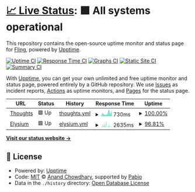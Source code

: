 # [📈 Live Status](https://FlingisenFlong.github.io/flingchat-uptime): <!--live status--> **🟩 All systems operational**

This repository contains the open-source uptime monitor and status page for [Fling](https://FlingisenFlong.github.io/flingchat-uptime), powered by [Upptime](https://github.com/upptime/upptime).

[![Uptime CI](https://github.com/FlingisenFlong/flingchat-uptime/workflows/Uptime%20CI/badge.svg)](https://github.com/FlingisenFlong/flingchat-uptime/actions?query=workflow%3A%22Uptime+CI%22)
[![Response Time CI](https://github.com/FlingisenFlong/flingchat-uptime/workflows/Response%20Time%20CI/badge.svg)](https://github.com/FlingisenFlong/flingchat-uptime/actions?query=workflow%3A%22Response+Time+CI%22)
[![Graphs CI](https://github.com/FlingisenFlong/flingchat-uptime/workflows/Graphs%20CI/badge.svg)](https://github.com/FlingisenFlong/flingchat-uptime/actions?query=workflow%3A%22Graphs+CI%22)
[![Static Site CI](https://github.com/FlingisenFlong/flingchat-uptime/workflows/Static%20Site%20CI/badge.svg)](https://github.com/FlingisenFlong/flingchat-uptime/actions?query=workflow%3A%22Static+Site+CI%22)
[![Summary CI](https://github.com/FlingisenFlong/flingchat-uptime/workflows/Summary%20CI/badge.svg)](https://github.com/FlingisenFlong/flingchat-uptime/actions?query=workflow%3A%22Summary+CI%22)

With [Upptime](https://upptime.js.org), you can get your own unlimited and free uptime monitor and status page, powered entirely by a GitHub repository. We use [Issues](https://github.com/FlingisenFlong/flingchat-uptime/issues) as incident reports, [Actions](https://github.com/FlingisenFlong/flingchat-uptime/actions) as uptime monitors, and [Pages](https://FlingisenFlong.github.io/flingchat-uptime) for the status page.

<!--start: status pages-->
<!-- This summary is generated by Upptime (https://github.com/upptime/upptime) -->
<!-- Do not edit this manually, your changes will be overwritten -->
<!-- prettier-ignore -->
| URL | Status | History | Response Time | Uptime |
| --- | ------ | ------- | ------------- | ------ |
| <img alt="" src="https://icons.duckduckgo.com/ip3/thoughts.glowberry.xyz.ico" height="13"> [Thoughts](https://thoughts.glowberry.xyz) | 🟩 Up | [thoughts.yml](https://github.com/FlingisenFlong/flingchat-uptime/commits/HEAD/history/thoughts.yml) | <details><summary><img alt="Response time graph" src="./graphs/thoughts/response-time-week.png" height="20"> 730ms</summary><br><a href="https://FlingisenFlong.github.io/flingchat-uptime/history/thoughts"><img alt="Response time 1351" src="https://img.shields.io/endpoint?url=https%3A%2F%2Fraw.githubusercontent.com%2FFlingisenFlong%2Fflingchat-uptime%2FHEAD%2Fapi%2Fthoughts%2Fresponse-time.json"></a><br><a href="https://FlingisenFlong.github.io/flingchat-uptime/history/thoughts"><img alt="24-hour response time 1239" src="https://img.shields.io/endpoint?url=https%3A%2F%2Fraw.githubusercontent.com%2FFlingisenFlong%2Fflingchat-uptime%2FHEAD%2Fapi%2Fthoughts%2Fresponse-time-day.json"></a><br><a href="https://FlingisenFlong.github.io/flingchat-uptime/history/thoughts"><img alt="7-day response time 730" src="https://img.shields.io/endpoint?url=https%3A%2F%2Fraw.githubusercontent.com%2FFlingisenFlong%2Fflingchat-uptime%2FHEAD%2Fapi%2Fthoughts%2Fresponse-time-week.json"></a><br><a href="https://FlingisenFlong.github.io/flingchat-uptime/history/thoughts"><img alt="30-day response time 1172" src="https://img.shields.io/endpoint?url=https%3A%2F%2Fraw.githubusercontent.com%2FFlingisenFlong%2Fflingchat-uptime%2FHEAD%2Fapi%2Fthoughts%2Fresponse-time-month.json"></a><br><a href="https://FlingisenFlong.github.io/flingchat-uptime/history/thoughts"><img alt="1-year response time 1351" src="https://img.shields.io/endpoint?url=https%3A%2F%2Fraw.githubusercontent.com%2FFlingisenFlong%2Fflingchat-uptime%2FHEAD%2Fapi%2Fthoughts%2Fresponse-time-year.json"></a></details> | <details><summary><a href="https://FlingisenFlong.github.io/flingchat-uptime/history/thoughts">100.00%</a></summary><a href="https://FlingisenFlong.github.io/flingchat-uptime/history/thoughts"><img alt="All-time uptime 90.44%" src="https://img.shields.io/endpoint?url=https%3A%2F%2Fraw.githubusercontent.com%2FFlingisenFlong%2Fflingchat-uptime%2FHEAD%2Fapi%2Fthoughts%2Fuptime.json"></a><br><a href="https://FlingisenFlong.github.io/flingchat-uptime/history/thoughts"><img alt="24-hour uptime 100.00%" src="https://img.shields.io/endpoint?url=https%3A%2F%2Fraw.githubusercontent.com%2FFlingisenFlong%2Fflingchat-uptime%2FHEAD%2Fapi%2Fthoughts%2Fuptime-day.json"></a><br><a href="https://FlingisenFlong.github.io/flingchat-uptime/history/thoughts"><img alt="7-day uptime 100.00%" src="https://img.shields.io/endpoint?url=https%3A%2F%2Fraw.githubusercontent.com%2FFlingisenFlong%2Fflingchat-uptime%2FHEAD%2Fapi%2Fthoughts%2Fuptime-week.json"></a><br><a href="https://FlingisenFlong.github.io/flingchat-uptime/history/thoughts"><img alt="30-day uptime 86.45%" src="https://img.shields.io/endpoint?url=https%3A%2F%2Fraw.githubusercontent.com%2FFlingisenFlong%2Fflingchat-uptime%2FHEAD%2Fapi%2Fthoughts%2Fuptime-month.json"></a><br><a href="https://FlingisenFlong.github.io/flingchat-uptime/history/thoughts"><img alt="1-year uptime 90.44%" src="https://img.shields.io/endpoint?url=https%3A%2F%2Fraw.githubusercontent.com%2FFlingisenFlong%2Fflingchat-uptime%2FHEAD%2Fapi%2Fthoughts%2Fuptime-year.json"></a></details>
| <img alt="" src="https://icons.duckduckgo.com/ip3/elysium.glowberry.xyz.ico" height="13"> [Elysium](https://elysium.glowberry.xyz) | 🟩 Up | [elysium.yml](https://github.com/FlingisenFlong/flingchat-uptime/commits/HEAD/history/elysium.yml) | <details><summary><img alt="Response time graph" src="./graphs/elysium/response-time-week.png" height="20"> 2635ms</summary><br><a href="https://FlingisenFlong.github.io/flingchat-uptime/history/elysium"><img alt="Response time 2745" src="https://img.shields.io/endpoint?url=https%3A%2F%2Fraw.githubusercontent.com%2FFlingisenFlong%2Fflingchat-uptime%2FHEAD%2Fapi%2Felysium%2Fresponse-time.json"></a><br><a href="https://FlingisenFlong.github.io/flingchat-uptime/history/elysium"><img alt="24-hour response time 455" src="https://img.shields.io/endpoint?url=https%3A%2F%2Fraw.githubusercontent.com%2FFlingisenFlong%2Fflingchat-uptime%2FHEAD%2Fapi%2Felysium%2Fresponse-time-day.json"></a><br><a href="https://FlingisenFlong.github.io/flingchat-uptime/history/elysium"><img alt="7-day response time 2635" src="https://img.shields.io/endpoint?url=https%3A%2F%2Fraw.githubusercontent.com%2FFlingisenFlong%2Fflingchat-uptime%2FHEAD%2Fapi%2Felysium%2Fresponse-time-week.json"></a><br><a href="https://FlingisenFlong.github.io/flingchat-uptime/history/elysium"><img alt="30-day response time 2745" src="https://img.shields.io/endpoint?url=https%3A%2F%2Fraw.githubusercontent.com%2FFlingisenFlong%2Fflingchat-uptime%2FHEAD%2Fapi%2Felysium%2Fresponse-time-month.json"></a><br><a href="https://FlingisenFlong.github.io/flingchat-uptime/history/elysium"><img alt="1-year response time 2745" src="https://img.shields.io/endpoint?url=https%3A%2F%2Fraw.githubusercontent.com%2FFlingisenFlong%2Fflingchat-uptime%2FHEAD%2Fapi%2Felysium%2Fresponse-time-year.json"></a></details> | <details><summary><a href="https://FlingisenFlong.github.io/flingchat-uptime/history/elysium">96.81%</a></summary><a href="https://FlingisenFlong.github.io/flingchat-uptime/history/elysium"><img alt="All-time uptime 96.08%" src="https://img.shields.io/endpoint?url=https%3A%2F%2Fraw.githubusercontent.com%2FFlingisenFlong%2Fflingchat-uptime%2FHEAD%2Fapi%2Felysium%2Fuptime.json"></a><br><a href="https://FlingisenFlong.github.io/flingchat-uptime/history/elysium"><img alt="24-hour uptime 96.28%" src="https://img.shields.io/endpoint?url=https%3A%2F%2Fraw.githubusercontent.com%2FFlingisenFlong%2Fflingchat-uptime%2FHEAD%2Fapi%2Felysium%2Fuptime-day.json"></a><br><a href="https://FlingisenFlong.github.io/flingchat-uptime/history/elysium"><img alt="7-day uptime 96.81%" src="https://img.shields.io/endpoint?url=https%3A%2F%2Fraw.githubusercontent.com%2FFlingisenFlong%2Fflingchat-uptime%2FHEAD%2Fapi%2Felysium%2Fuptime-week.json"></a><br><a href="https://FlingisenFlong.github.io/flingchat-uptime/history/elysium"><img alt="30-day uptime 96.08%" src="https://img.shields.io/endpoint?url=https%3A%2F%2Fraw.githubusercontent.com%2FFlingisenFlong%2Fflingchat-uptime%2FHEAD%2Fapi%2Felysium%2Fuptime-month.json"></a><br><a href="https://FlingisenFlong.github.io/flingchat-uptime/history/elysium"><img alt="1-year uptime 96.08%" src="https://img.shields.io/endpoint?url=https%3A%2F%2Fraw.githubusercontent.com%2FFlingisenFlong%2Fflingchat-uptime%2FHEAD%2Fapi%2Felysium%2Fuptime-year.json"></a></details>

<!--end: status pages-->

[**Visit our status website →**](https://FlingisenFlong.github.io/flingchat-uptime)

## 📄 License

- Powered by: [Upptime](https://github.com/upptime/upptime)
- Code: [MIT](./LICENSE) © [Anand Chowdhary](https://anandchowdhary.com), supported by [Pabio](https://pabio.com)
- Data in the `./history` directory: [Open Database License](https://opendatacommons.org/licenses/odbl/1-0/)
